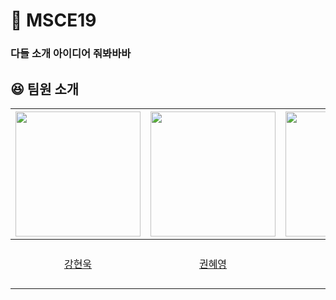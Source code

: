 # 🧥 MSCE19 

### 다들 소개 아이디어 줘봐바바

## 😆 팀원 소개
| [<img src="https://avatars.githubusercontent.com/u/43662405?v=4" width="200">](https://github.com/hyunw9) | [<img src="https://avatars.githubusercontent.com/u/71963159?v=4" width="200">](https://github.com/hye-0000) |  [<img src="https://avatars.githubusercontent.com/u/71357582?v=4" width="200">](https://github.com/yejeemeng) |[<img src="https://avatars.githubusercontent.com/u/66253833?v=4">](https://github.com/seoyeon08) | [<img src="https://avatars.githubusercontent.com/u/71430096?v=4" width="200">](https://github.com/ibnuena) |  [<img src="https://avatars.githubusercontent.com/u/59911975?v=4">](https://github.com/Oc9aN) |  [<img src="https://avatars.githubusercontent.com/u/71469770?v=4">](https://github.com/JEONGHYEYEON) |
|:-----------------------------------------------------------------------------------------------------:|:-----------------------------------------------------------------------------------------------------:|:-----------------------------------------------------------------------------------------------------:|:-------------------------------------------------------------------------------------------------------:|:---------------------------------------------------------------------------------------------------:|:---------------------------------------------------------------------------------------------------:|:---------------------------------------------------------------------------------------------------:|
|                                [강현욱](https://github.com/hyunw9)                                |                                  [권혜영](https://github.com/hye-0000)                                   |                                  [김예지](https://github.com/yejeemeng)                                   |                                   [문서연](https://github.com/seoyeon08)                                  |                                  [안은비](https://github.com/mmunkyeong)                                  |                                  [오시현](https://github.com/mmunkyeong)                                  |                                  [정혜연]([https://github.com/mmunkyeong](https://github.com/JEONGHYEYEON))                                  |
